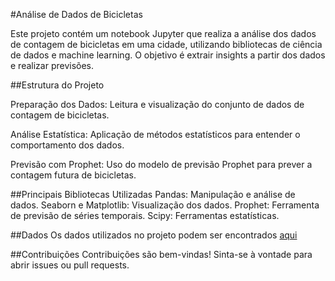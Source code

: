 #Análise de Dados de Bicicletas

Este projeto contém um notebook Jupyter que realiza a análise dos dados de contagem de bicicletas em uma cidade, utilizando bibliotecas de ciência de dados e machine learning. O objetivo é extrair insights a partir dos dados e realizar previsões.

##Estrutura do Projeto

Preparação dos Dados: Leitura e visualização do conjunto de dados de contagem de bicicletas.

Análise Estatística: Aplicação de métodos estatísticos para entender o comportamento dos dados.

Previsão com Prophet: Uso do modelo de previsão Prophet para prever a contagem futura de bicicletas.

##Principais Bibliotecas Utilizadas
Pandas: Manipulação e análise de dados.
Seaborn e Matplotlib: Visualização dos dados.
Prophet: Ferramenta de previsão de séries temporais.
Scipy: Ferramentas estatísticas.


##Dados
Os dados utilizados no projeto podem ser encontrados [aqui](https://raw.githubusercontent.com/alura-cursos/data_science_projeto/refs/heads/main/Dados/bicicletas.csv/)

##Contribuições
Contribuições são bem-vindas! Sinta-se à vontade para abrir issues ou pull requests.
